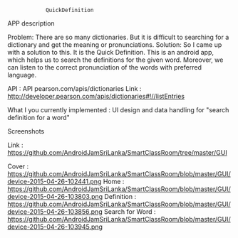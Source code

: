 				QuickDefinition
APP description

Problem: There are so many dictionaries. But it is difficult to searching for a dictionary and get the meaning or pronunciations. 
Solution: So I came up with a solution to this. It is the Quick Definition. This is an android app, which helps us to search the definitions for the given word. Moreover, we can listen to the correct pronunciation of the words with preferred language.


API : API pearson.com/apis/dictionaries  Link : http://developer.pearson.com/apis/dictionaries#!//listEntries



What I you currently implemented : UI design and data handling for "search definition for a word"


Screenshots

Link : https://github.com/AndroidJamSriLanka/SmartClassRoom/tree/master/GUI

Cover : https://github.com/AndroidJamSriLanka/SmartClassRoom/blob/master/GUI/device-2015-04-26-102441.png 
Home : https://github.com/AndroidJamSriLanka/SmartClassRoom/blob/master/GUI/device-2015-04-26-103803.png
Definition : https://github.com/AndroidJamSriLanka/SmartClassRoom/blob/master/GUI/device-2015-04-26-103856.png
Search for Word : https://github.com/AndroidJamSriLanka/SmartClassRoom/blob/master/GUI/device-2015-04-26-103945.png



